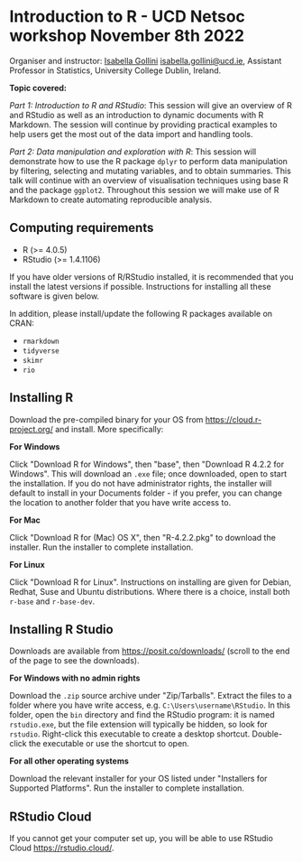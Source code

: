 # Introduction to R - UCD Netsoc workshop November 8th 2022

Organiser and instructor: [Isabella Gollini](https://igollini.github.io/)  <isabella.gollini@ucd.ie>, Assistant Professor in Statistics, University College Dublin, Ireland.

**Topic covered:**

*Part 1: Introduction to R and RStudio*: This session will give an overview of R and RStudio as well as an introduction to dynamic documents with R Markdown. The session will continue by providing practical examples to help users get the most out of the data import and handling tools.

*Part 2: Data manipulation and exploration with R*: This session will demonstrate how to use the R package `dplyr` to perform data manipulation by filtering, selecting and mutating variables, and to obtain summaries. This talk will continue with an overview of visualisation techniques using base R and the package `ggplot2`. Throughout this session we will make use of R Markdown to create automating reproducible analysis.

## Computing requirements

- R (>= 4.0.5)
- RStudio (>= 1.4.1106)

If you have older versions of R/RStudio installed, it is recommended that you
install the latest versions if possible. Instructions for installing all these
software is given below.

In addition, please install/update the following R packages available on CRAN:

- `rmarkdown`
- `tidyverse`
- `skimr`
- `rio`

## Installing R

Download the pre-compiled binary for your OS from https://cloud.r-project.org/
    and install. More specifically:

**For Windows**

Click "Download R for Windows", then "base", then "Download R 4.2.2 for Windows". This will download an `.exe` file; once downloaded, open to start the installation. If you do not have administrator rights, the installer will default to install in your Documents folder - if you prefer, you can change the location to another folder that you have write access to.

**For Mac**

Click "Download R for (Mac) OS X", then "R-4.2.2.pkg" to download the installer. Run the installer to complete installation.

**For Linux**

Click "Download R for Linux". Instructions on installing are given for Debian, Redhat, Suse and Ubuntu distributions. Where there is a choice, install both `r-base` and `r-base-dev`.

## Installing R Studio

Downloads are available from <https://posit.co/downloads/> (scroll to the end of the page to see the downloads).

**For Windows with no admin rights**

Download the `.zip` source archive under "Zip/Tarballs". Extract the files to a folder where you have write access, e.g. `C:\Users\username\RStudio`. In this folder, open the `bin` directory and find the RStudio program: it is named `rstudio.exe`, but the file extension will typically be hidden, so look for `rstudio`. Right-click this executable to create a desktop shortcut. Double-click the executable or use the shortcut to open.

**For all other operating systems**

Download the relevant installer for your OS listed under "Installers for Supported Platforms". Run the installer to complete installation.

## RStudio Cloud

If you cannot get your computer set up, you will be able to use RStudio Cloud <https://rstudio.cloud/>.

